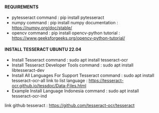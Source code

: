 #### REQUIREMENTS

- pytesseract
  command : pip install pytesseract
- numpy
  command	: pip install numpy
  documentation	: https://numpy.org/doc/stable/
- opencv
  command	: pip install opencv-python
  tutorial	: https://www.geeksforgeeks.org/opencv-python-tutorial/

#### INSTALL TESSERACT UBUNTU 22.04

- Install Tesseract
  command : sudo apt install tesseract-ocr
- Install Tesseract Developer Tools
  command : sudo apt install libtesseract-dev 
- Install All Languages For Support Tesseract
  command : sudo apt install tesseract-ocr-all
  link to list language : https://tesseract-ocr.github.io/tessdoc/Data-Files.html
- Example Install Language Indonesia
  command : sudo apt install tesseract-ocr-ind

link github tesseract : https://github.com/tesseract-ocr/tesseract
